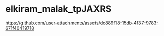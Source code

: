 # elkiram_malak_tpJAXRS
https://github.com/user-attachments/assets/dc889f18-15db-4f37-9783-671f40419718
